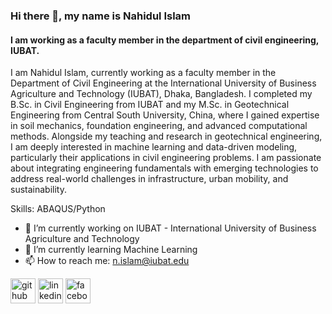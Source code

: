 ### Hi there 👋, my name is Nahidul Islam
#### I am working as a faculty member in the department of civil engineering, IUBAT.


I am Nahidul Islam, currently working as a faculty member in the Department of Civil Engineering at the International University of Business Agriculture and Technology (IUBAT), Dhaka, Bangladesh. I completed my B.Sc. in Civil Engineering from IUBAT and my M.Sc. in Geotechnical Engineering from Central South University, China, where I gained expertise in soil mechanics, foundation engineering, and advanced computational methods. Alongside my teaching and research in geotechnical engineering, I am deeply interested in machine learning and data-driven modeling, particularly their applications in civil engineering problems. I am passionate about integrating engineering fundamentals with emerging technologies to address real-world challenges in infrastructure, urban mobility, and sustainability.

Skills: ABAQUS/Python

- 🔭 I’m currently working on IUBAT - International University of Business Agriculture and Technology 
- 🌱 I’m currently learning Machine Learning 
- 📫 How to reach me: n.islam@iubat.edu 


[<img src='https://cdn.jsdelivr.net/npm/simple-icons@3.0.1/icons/github.svg' alt='github' height='40'>](https://github.com/https://github.com/Nahid6723)  [<img src='https://cdn.jsdelivr.net/npm/simple-icons@3.0.1/icons/linkedin.svg' alt='linkedin' height='40'>](https://www.linkedin.com/in/https://www.linkedin.com/feed/?trk=guest_homepage-basic_google-one-tap-submit/)  [<img src='https://cdn.jsdelivr.net/npm/simple-icons@3.0.1/icons/facebook.svg' alt='facebook' height='40'>](https://www.facebook.com/https://www.facebook.com/nahid.6723/)  

